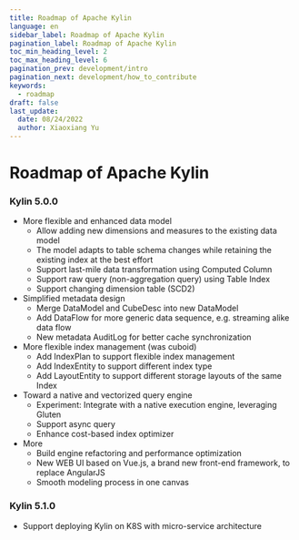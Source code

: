```yaml
---
title: Roadmap of Apache Kylin
language: en
sidebar_label: Roadmap of Apache Kylin
pagination_label: Roadmap of Apache Kylin
toc_min_heading_level: 2
toc_max_heading_level: 6
pagination_prev: development/intro
pagination_next: development/how_to_contribute
keywords:
  - roadmap
draft: false
last_update:
  date: 08/24/2022
  author: Xiaoxiang Yu
---
```


# Roadmap of Apache Kylin

### Kylin 5.0.0

- More flexible and enhanced data model
  - Allow adding new dimensions and measures to the existing data model
  - The model adapts to table schema changes while retaining the existing index at the best effort
  - Support last-mile data transformation using Computed Column
  - Support raw query (non-aggregation query) using Table Index
  - Support changing dimension table (SCD2)
- Simplified metadata design
  - Merge DataModel and CubeDesc into new DataModel
  - Add DataFlow for more generic data sequence, e.g. streaming alike data flow
  - New metadata AuditLog for better cache synchronization
- More flexible index management (was cuboid)
  - Add IndexPlan to support flexible index management
  - Add IndexEntity to support different index type
  - Add LayoutEntity to support different storage layouts of the same Index
- Toward a native and vectorized query engine
  - Experiment: Integrate with a native execution engine, leveraging Gluten
  - Support async query
  - Enhance cost-based index optimizer
- More
  - Build engine refactoring and performance optimization
  - New WEB UI based on Vue.js, a brand new front-end framework, to replace AngularJS
  - Smooth modeling process in one canvas

### Kylin 5.1.0

- Support deploying Kylin on K8S with micro-service architecture
